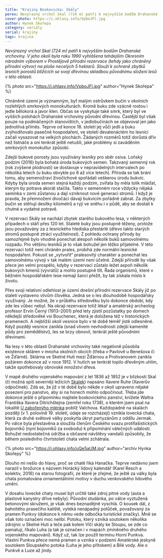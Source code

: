 ```yaml
---
title: "Krajiny Boskovicka: Skály"
perex: Nevýrazný vrchol Skal (724 m) patří k nejvyšším bodům Drahanské vrchoviny. V jeho okolí byla roku 1990 vyhlášena tehdejším Okresním národním výborem v Prostějově přírodní rezervace (tehdy jako chráněný přírodní výtvor) na ploše necelých 5 hektarů.
cover-photo: https://i.ohlasy.info/VpboJFl.jpg
author: Hynek Skořepa
category: seriály
serial: krajiny
tags: krajina
---
```


*Nevýrazný vrchol Skal (724 m) patří k nejvyšším bodům Drahanské vrchoviny. V jeho okolí byla roku 1990 vyhlášena tehdejším Okresním národním výborem v Prostějově přírodní rezervace (tehdy jako chráněný přírodní výtvor) na ploše necelých 5 hektarů. Slouží k ochraně zbytků lesních porostů blížících se svojí dřevinou skladbou původnímu složení lesů v této oblasti.*

{% photo src="https://i.ohlasy.info/VpboJFl.jpg" author="Hynek Skořepa" %}

Chráněné území je významným, byť malým ostrůvkem bučin v okolních rozlehlých smrkových monokulturách. Kromě buku zde vzácně rostou i jedle bělokorá a javor klen. Občas se vyskytuje také smrk, který byl ve vyšších polohách Drahanské vrchoviny původní dřevinou. Častější byl však pouze na podmáčených stanovištích, v jedlobučinách se objevoval jen jako jednotlivá příměs. Teprve od konce 18. století jej vůči jedli a buku zvýhodňovalo pasečné hospodaření, ve století devatenáctém ho lesníci začali vysazovat na velkých plochách. Žádaných rozměrů totiž dorůstá dřív než listnáče a oni tenkrát ještě netušili, jaké problémy si zaváděním smrkových monokultur způsobí.

Zdejší bukové porosty jsou využívány lesníky pro sběr osiva. Loňský podzim (2016) byla bohatá úroda bukových semen. Takzvaný semenný rok (rok zvýšené plodnosti) se dostavuje v nepravidelných intervalech po několika letech (u buku obvykle po 8 až více letech). Příroda se tak brání tomu, aby semenožraví živočichové spořádali veškerou úrodu bukvic. Kdyby byla úroda semen stejná každý podzim, zvířata by měla tolik mláďat, kterým by potrava akorát stačila. Takto v semenném roce vždycky nějaká semínka v zemi zůstanou a dají vzniknout nové generaci stromů. I když je pravda, že přemnožení divočáci dávají bukvicím pořádně zabrat. Za zbytky bučin se stěhují desítky kilometrů a ryjí ve sněhu i v půdě, aby se dostali k chutné a vydatné potravě.

V rezervaci Skály se nachází zbytek starého bukového lesa, v některých případech o stáří přes 120 let. Staleté buky jsou postupně těženy, protože jsou považovány za z lesnického hlediska přestárlé (dřevo takto starých stromů postupně ztrácí využitelnost). Z pohledu ochrany přírody by samozřejmě bylo vhodné ponechat alespoň několik buků samovolnému rozpadu. Pro většinu lesníků je to však bohužel jen těžko přijatelné. V této rezervaci totiž není chráněn prales, probíhá zde normální lesnické hospodaření. Pokusit se „vytvořit“ pralesovitý charakter a ponechat les samovolnému vývoji v tak malém území není účelné. Zdejší přírodě by však přece jen velmi prospělo, kdyby v rezervaci zůstalo ležet aspoň několik bukových kmenů (vývratů) a mohlo postupně tlít. Řada organismů, které v běžném hospodářském lese nemají šanci přežít, by tak získala místo k životu.

Přes svoji relativní odlehlost je území dnešní přírodní rezervace Skály již po staletí vystaveno vlivům člověka. Jedná se o les dlouhodobě hospodářsky využívaný. Je možné, že v průběhu středověku bylo dokonce období, kdy zde les vůbec nebyl. Na okraji rezervace totiž lékař a amatérský archeolog profesor Ervín Černý (1913–2001) před lety zjistil pozůstatky po domech někdejší středověké vsi Bouchenec, která je doložena též v historických pramenech. A nejbližší okolí vesnice bylo v té době téměř jistě odlesněné. Když později vesnice zanikla (snad vlivem nevhodnosti zdejší kamenité půdy pro zemědělství), les se brzy obnovil, tenkrát ještě původními dřevinami.

Na lesy v této oblasti Drahanské vrchoviny také negativně působila existence skláren v mnoha okolních obcích (třeba v Pavlově u Benešova či ve Žďárné). Sklárna ve Skelné Huti mezi Žďárnou a Protivanovem zanikla požárem dokonce až v roce 1912. V hutích se tenkrát topilo dřevěným uhlím, takže spotřebovaly obrovské množství dřeva.

V mapě druhého vojenského mapování z let 1836 až 1852 je v blízkosti Skal (či možná spíš severněji ležících [Skalek](http://www.ohlasy.info/clanky/2016/07/skalky.html)) napsáno Xavere Ruhe (Xaverův odpočinek). Zdá se, že již v té době bylo někde v okolí upraveno nějaké posezení pro panstvo, aby si na honech mohlo odpočinout. Třeba jde dokonce ještě o připomínku majitele boskovického panství, knížete Waltra Františka Xavera Ditrichštejna (zemřel roku 1738), o kterém jsem psal na lokalitě [U zabořenýho mlénka](http://www.ohlasy.info/clanky/2015/12/zaboreny-mlenek.html) poblíž Valchova. Každopádně na skalách později (v 1. polovině 19. století, údaje se rozcházejí) vznikla lovecká chata, která za druhé světové války poskytla úkryt partyzánům z oddílu Jermak. Po válce byla přestavěna a sloužila členům Českého svazu protifašistických bojovníků (nyní bojovníků za svobodu) k připomínání válečných událostí. Bohužel nedostatečná údržba a občasné návštěvy vandalů způsobily, že během posledního čtvrtstoletí chata velmi zchátrala.

{% photo src="https://i.ohlasy.info/uQe5aUM.jpg" author="archiv Hynka Skořepy" %}

Dlouho mi nešlo do hlavy, proč se chatě říká Hanačka. Teprve nedávno jsem narazil v brožurce s názvem Horácký lidový kalendář (Karel Resch a kolektiv, 2016) na starou fotografii, ze které je zřejmé, že ještě za války byla chata pomalována ornamentálními motivy v duchu venkovského lidového umění.

V dosahu lovecké chaty musel být určitě také zdroj pitné vody (auta a plastové kanystry dříve nebyly). Původní studánka, po válce vyztužená betonovými skružemi, je však dnes beznadějně vyschlá. O kousek dál, z bahnitého prasečího kaliště, vytéká nenápadný potůček, považovaný za pramen Punkvy (dokonce k němu vede odbočka turistické značky). Mně se však toto označení moc nelíbí. Potoku, který vzniká soutokem několika zdrojnic u Skelné Huti a teče pak kolem Vlčí skály ke Sloupu, se zde co pamatuji, říkalo Luha (a tak je označen i v mapách zmíněného druhého vojenského mapování). Když už, tak lze použít termínu Horní Punkva. Vlastní Punkva přece nemá pramen a vzniká v podzemí Amatérské jeskyně soutokem Sloupského potoka (Luha je jeho přítokem) a Bílé vody. Ale o Punkvě a Luze až jindy.
